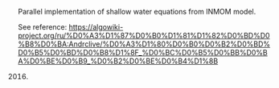 Parallel implementation of shallow water equations from INMOM model.

See reference: https://algowiki-project.org/ru/%D0%A3%D1%87%D0%B0%D1%81%D1%82%D0%BD%D0%B8%D0%BA:Andrclive/%D0%A3%D1%80%D0%B0%D0%B2%D0%BD%D0%B5%D0%BD%D0%B8%D1%8F_%D0%BC%D0%B5%D0%BB%D0%BA%D0%BE%D0%B9_%D0%B2%D0%BE%D0%B4%D1%8B

2016.
